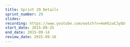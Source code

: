 ```yaml
---
title: Sprint 29 Details
sprint_number: 29
slides: 
recording: https://www.youtube.com/watch?v=4wHSzaCJyQU
start_date: 2015-08-25
end_date: 2015-09-14
review_date: 2015-09-16
---
```

